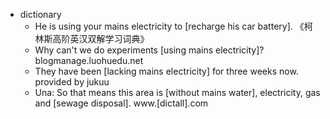 - dictionary
    - He is using your mains electricity to [recharge his car battery]. 《柯林斯高阶英汉双解学习词典》
    - Why can't we do experiments [using mains electricity]? blogmanage.luohuedu.net
    - They have been [lacking mains electricity] for three weeks now. provided by jukuu
    - Una: So that means this area is [without mains water], electricity, gas and [sewage disposal]. www.[dictall].com
